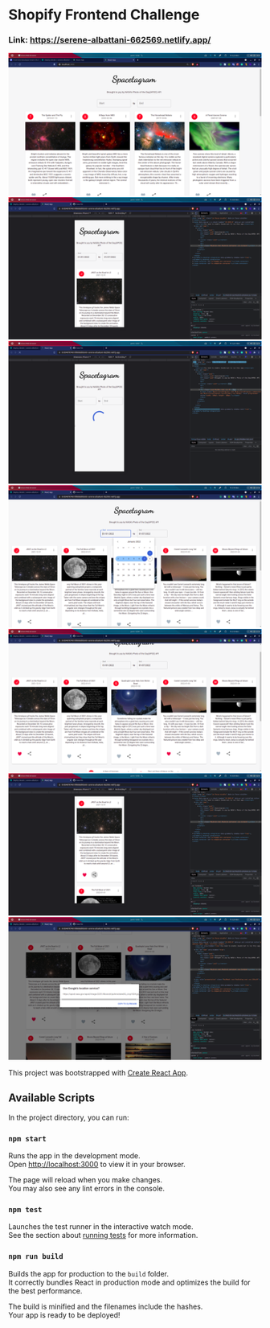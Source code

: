 # Shopify Frontend Challenge

### Link: https://serene-albattani-662569.netlify.app/

<img src="/screenshots/1.png" /> <img src="/screenshots/2.png" /> <img src="/screenshots/3.png"/> <img src="/screenshots/4.png" /> <img src="/screenshots/5.png" /> <img src="/screenshots/6.png"/>  <img src="/screenshots/7.png"/>


This project was bootstrapped with [Create React App](https://github.com/facebook/create-react-app).

## Available Scripts

In the project directory, you can run:

### `npm start`

Runs the app in the development mode.\
Open [http://localhost:3000](http://localhost:3000) to view it in your browser.

The page will reload when you make changes.\
You may also see any lint errors in the console.

### `npm test`

Launches the test runner in the interactive watch mode.\
See the section about [running tests](https://facebook.github.io/create-react-app/docs/running-tests) for more information.

### `npm run build`

Builds the app for production to the `build` folder.\
It correctly bundles React in production mode and optimizes the build for the best performance.

The build is minified and the filenames include the hashes.\
Your app is ready to be deployed!

